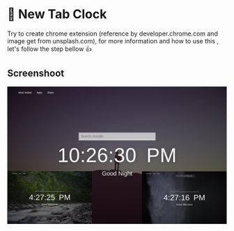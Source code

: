 # :rocket: New Tab Clock
Try to create chrome extension (reference by developer.chrome.com and image get from unsplash.com), for more information
and how to use this , let's follow the step bellow :+1:

## Screenshoot
![Result of Extension](Screenshoot.png)
